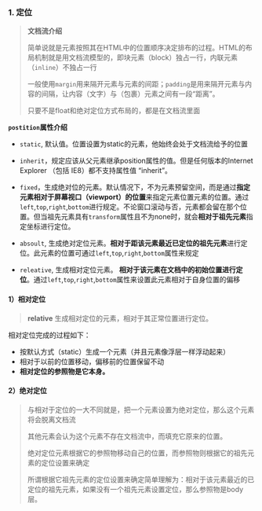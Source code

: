 ### 1. 定位

> **文档流介绍**
>
> 简单说就是元素按照其在HTML中的位置顺序决定排布的过程。HTML的布局机制就是用文档流模型的，即块元素（block）独占一行，内联元素（`inline`）不独占一行
>
> 一般使用`margin`用来隔开元素与元素的间距；`padding`是用来隔开元素与内容的间隔，让内容（文字）与（包裹）元素之间有一段“距离”。
>
> 只要不是float和绝对定位方式布局的，都是在文档流里面

**`postition`属性介绍**

- `static`, 默认值。位置设置为static的元素，他始终会处于文档流给予的位置

- `inherit`，规定应该从父元素继承position属性的值。但是任何版本的Internet Explorer （包括 IE8）都不支持属性值 “inherit”。

- `fixed`，生成绝对位的元素。默认情况下，不为元素预留空间，而是通过**指定元素相对于屏幕视口（viewport）的位置**来指定元素位置元素的位置。通过 `left`,`top`,`right`,`bottom`进行规定。不论窗口滚动与否，元素都会留在那个位置。但当祖先元素具有`transform`属性且不为none时，就会**相对于祖先元素**指定坐标进行定位。

- `absoult`,  生成绝对定位元素。**相对于距该元素最近已定位的祖先元素**进行定位。此元素的位置可通过`left`,`top`,`right`,`bottom`属性来规定

- `releative`,  生成相对定位元素。 **相对于该元素在文档中的初始位置进行定位**。通过`left`,`top`,`right`,`bottom`属性来设置此元素相对于自身位置的偏移

  

 #### 1）相对定位

> **relative** 生成相对定位的元素，相对于其正常位置进行定位。

相对定位完成的过程如下：

- 按默认方式（static）生成一个元素（并且元素像浮层一样浮动起来）
- 相对于以前的位置移动，偏移前的位置保留不动
- **相对定位的参照物是它本身。**



#### 2）绝对定位

> 与相对于定位的一大不同就是，把一个元素设置为绝对定位，那么这个元素将会脱离文档流
>
> 其他元素会认为这个元素不存在文档流中，而填充它原来的位置。
>
> 绝对定位元素根据它的参照物移动自己的位置，而参照物则根据它的祖先元素的定位设置来确定
>
> 所谓根据它祖先元素的定位设置来确定简单理解为：相对于该元素最近的已定位的祖先元素，如果没有一个祖先元素设置定位，那么参照物是body层。

